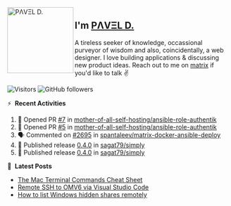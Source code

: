<img align="left" width="150" height="150" alt="PΛVΞL D." src="https://res.cloudinary.com/dimov/image/upload/c_scale,w_150/v1674315300/logo_qxj2ir.png"/>

## I'm [PΛVΞL D.][homepage]

A tireless seeker of knowledge, occassional purveyor of wisdom and also, coincidentally, a web designer. I love building applications & discussing new product ideas. Reach out to me on [matrix][matrixto] if you'd like to talk ✌️



[homepage]: https://l.dimov.xyz/page?ref=github.com
[matrixto]: https://l.dimov.xyz/matrix?ref=github.com
[github]: https://l.dimov.xyz/github?ref=github.com
   
![Visitors](https://visitor-badge.laobi.icu/badge?page_id=sagat79.vistorsBadge)
![GitHub followers](https://img.shields.io/github/followers/sagat79?color=velvet&style=flat-square)

:zap: &nbsp;**Recent Activities**
  
<!--START_SECTION:activity-->
1. 💪 Opened PR [#7](https://github.com/mother-of-all-self-hosting/ansible-role-authentik/pull/7) in [mother-of-all-self-hosting/ansible-role-authentik](https://github.com/mother-of-all-self-hosting/ansible-role-authentik)
2. 💪 Opened PR [#5](https://github.com/mother-of-all-self-hosting/ansible-role-authentik/pull/5) in [mother-of-all-self-hosting/ansible-role-authentik](https://github.com/mother-of-all-self-hosting/ansible-role-authentik)
3. 🗣 Commented on [#2695](https://github.com/spantaleev/matrix-docker-ansible-deploy/issues/2695) in [spantaleev/matrix-docker-ansible-deploy](https://github.com/spantaleev/matrix-docker-ansible-deploy)
4. 🚀 Published release [0.4.0](https://github.com/0.4.0) in [sagat79/simply](https://github.com/sagat79/simply)
5. 🚀 Published release [0.4.0](https://github.com/0.4.0) in [sagat79/simply](https://github.com/sagat79/simply)
<!--END_SECTION:activity-->

📑 &nbsp;**Latest Posts**

<!-- DIMOV-POST-LIST:START -->
- [The Mac Terminal Commands Cheat Sheet](https://www.dimov.xyz/the-mac-terminal-commands-cheat-sheet/)
- [Remote SSH to OMV6 via Visual Studio Code](https://www.dimov.xyz/remote-ssh-via-visual-studio-code/)
- [How to list Windows hidden shares remotely](https://www.dimov.xyz/how-to-list-hidden-shares-remotely/)
<!-- DIMOV-POST-LIST:END -->
